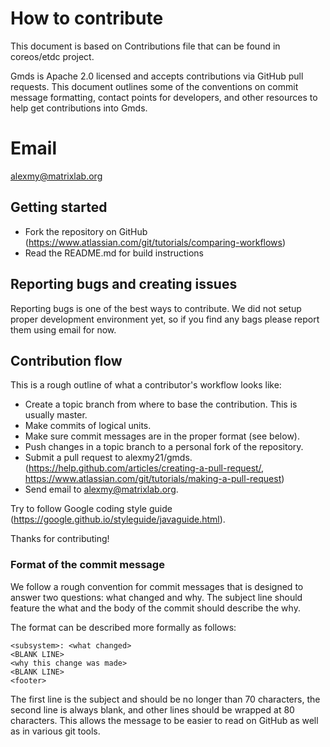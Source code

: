 # How to contribute

This document is based on Contributions file that can be found in coreos/etdc project. 

Gmds is Apache 2.0 licensed and accepts contributions via GitHub pull requests. This document outlines some of the conventions on commit message formatting, contact points for developers, and other resources to help get contributions into Gmds.

# Email 

alexmy@matrixlab.org

## Getting started

- Fork the repository on GitHub (https://www.atlassian.com/git/tutorials/comparing-workflows)
- Read the README.md for build instructions

## Reporting bugs and creating issues

Reporting bugs is one of the best ways to contribute. We did not setup proper development environment yet, so if you find any bags please report them using email for now.

## Contribution flow

This is a rough outline of what a contributor's workflow looks like:

- Create a topic branch from where to base the contribution. This is usually master.
- Make commits of logical units.
- Make sure commit messages are in the proper format (see below).
- Push changes in a topic branch to a personal fork of the repository.
- Submit a pull request to alexmy21/gmds. 
    (https://help.github.com/articles/creating-a-pull-request/, 
    https://www.atlassian.com/git/tutorials/making-a-pull-request)
- Send email to alexmy@matrixlab.org.

Try to follow Google coding style guide (https://google.github.io/styleguide/javaguide.html).

Thanks for contributing!


### Format of the commit message

We follow a rough convention for commit messages that is designed to answer two
questions: what changed and why. The subject line should feature the what and
the body of the commit should describe the why.

The format can be described more formally as follows:

```
<subsystem>: <what changed>
<BLANK LINE>
<why this change was made>
<BLANK LINE>
<footer>
```

The first line is the subject and should be no longer than 70 characters, the second line is always blank, and other lines should be wrapped at 80 characters. 
This allows the message to be easier to read on GitHub as well as in various git tools.